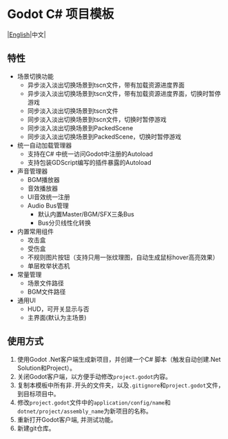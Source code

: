 ﻿# Godot C# 项目模板
|[English](https://github.com/cuppar/godotnettemplate)|中文|

## 特性

- 场景切换功能
  - 异步淡入淡出切换场景到tscn文件，带有加载资源进度界面
  - 异步淡入淡出切换场景到tscn文件，带有加载资源进度界面，切换时暂停游戏
  - 同步淡入淡出切换场景到tscn文件
  - 同步淡入淡出切换场景到tscn文件，切换时暂停游戏
  - 同步淡入淡出切换场景到PackedScene
  - 同步淡入淡出切换场景到PackedScene，切换时暂停游戏
- 统一自动加载管理器
  - 支持在C# 中统一访问Godot中注册的Autoload
  - 支持包装GDScript编写的插件暴露的Autoload
- 声音管理器
  - BGM播放器
  - 音效播放器
  - UI音效统一注册
  - Audio Bus管理
    - 默认内置Master/BGM/SFX三条Bus
    - Bus分贝线性化转换
- 内置常用组件
  - 攻击盒
  - 受伤盒
  - 不规则图片按钮（支持只用一张纹理图，自动生成鼠标hover高亮效果）
  - 单层枚举状态机
- 常量管理
  - 场景文件路径
  - BGM文件路径
- 通用UI
  - HUD，可开关显示与否
  - 主界面(默认为主场景)


## 使用方式

1. 使用Godot .Net客户端生成新项目，并创建一个C# 脚本（触发自动创建.Net Solution和Project）。
2. 关闭Godot客户端，以方便手动修改`project.godot`内容。
3. 复制本模板中所有非`.`开头的文件夹，以及`.gitignore`和`project.godot`文件，到目标项目中。
4. 修改`project.godot`文件中的`application/config/name`和`dotnet/project/assembly_name`为新项目的名称。
5. 重新打开Godot客户端, 并测试功能。
6. 新建git仓库。
